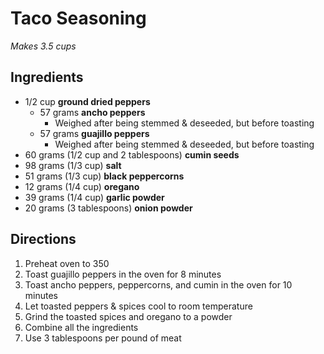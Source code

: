 # Taco Seasoning

*Makes 3.5 cups*

## Ingredients

- 1/2 cup **ground dried peppers**
    - 57 grams **ancho peppers**
        - Weighed after being stemmed & deseeded, but before toasting
    - 57 grams **guajillo peppers**
        - Weighed after being stemmed & deseeded, but before toasting
- 60 grams (1/2 cup and 2 tablespoons) **cumin seeds**
- 98 grams (1/3 cup) **salt**
- 51 grams (1/3 cup) **black peppercorns**
- 12 grams (1/4 cup) **oregano**
- 39 grams (1/4 cup) **garlic powder**
- 20 grams (3 tablespoons) **onion powder**

## Directions

1. Preheat oven to 350
1. Toast guajillo peppers in the oven for 8 minutes
1. Toast ancho peppers, peppercorns, and cumin in the oven for 10 minutes
1. Let toasted peppers & spices cool to room temperature
1. Grind the toasted spices and oregano to a powder
1. Combine all the ingredients
1. Use 3 tablespoons per pound of meat

